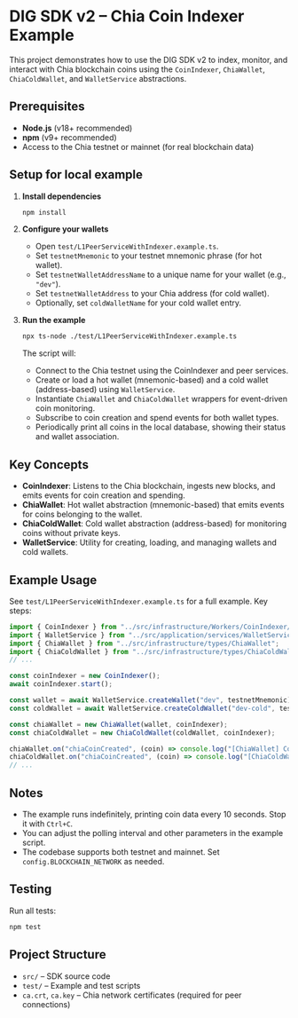 # DIG SDK v2 – Chia Coin Indexer Example

This project demonstrates how to use the DIG SDK v2 to index, monitor, and interact with Chia blockchain coins using the `CoinIndexer`, `ChiaWallet`, `ChiaColdWallet`, and `WalletService` abstractions.

## Prerequisites

- **Node.js** (v18+ recommended)
- **npm** (v9+ recommended)
- Access to the Chia testnet or mainnet (for real blockchain data)
## Setup for local example

1. **Install dependencies**

   ```sh
   npm install
   ```

2. **Configure your wallets**

   - Open `test/L1PeerServiceWithIndexer.example.ts`.
   - Set `testnetMnemonic` to your testnet mnemonic phrase (for hot wallet).
   - Set `testnetWalletAddressName` to a unique name for your wallet (e.g., `"dev"`).
   - Set `testnetWalletAddress` to your Chia address (for cold wallet).
   - Optionally, set `coldWalletName` for your cold wallet entry.

3. **Run the example**

   ```sh
   npx ts-node ./test/L1PeerServiceWithIndexer.example.ts
   ```

   The script will:
   - Connect to the Chia testnet using the CoinIndexer and peer services.
   - Create or load a hot wallet (mnemonic-based) and a cold wallet (address-based) using `WalletService`.
   - Instantiate `ChiaWallet` and `ChiaColdWallet` wrappers for event-driven coin monitoring.
   - Subscribe to coin creation and spend events for both wallet types.
   - Periodically print all coins in the local database, showing their status and wallet association.

## Key Concepts

- **CoinIndexer**: Listens to the Chia blockchain, ingests new blocks, and emits events for coin creation and spending.
- **ChiaWallet**: Hot wallet abstraction (mnemonic-based) that emits events for coins belonging to the wallet.
- **ChiaColdWallet**: Cold wallet abstraction (address-based) for monitoring coins without private keys.
- **WalletService**: Utility for creating, loading, and managing wallets and cold wallets.

## Example Usage

See `test/L1PeerServiceWithIndexer.example.ts` for a full example. Key steps:

```typescript
import { CoinIndexer } from "../src/infrastructure/Workers/CoinIndexer/CoinIndexer";
import { WalletService } from "../src/application/services/WalletService";
import { ChiaWallet } from "../src/infrastructure/types/ChiaWallet";
import { ChiaColdWallet } from "../src/infrastructure/types/ChiaColdWallet";
// ...

const coinIndexer = new CoinIndexer();
await coinIndexer.start();

const wallet = await WalletService.createWallet("dev", testnetMnemonic);
const coldWallet = await WalletService.createColdWallet("dev-cold", testnetWalletAddress);

const chiaWallet = new ChiaWallet(wallet, coinIndexer);
const chiaColdWallet = new ChiaColdWallet(coldWallet, coinIndexer);

chiaWallet.on("chiaCoinCreated", (coin) => console.log("[ChiaWallet] Coin created", coin));
chiaColdWallet.on("chiaCoinCreated", (coin) => console.log("[ChiaColdWallet] Coin created", coin));
// ...
```

## Notes

- The example runs indefinitely, printing coin data every 10 seconds. Stop it with `Ctrl+C`.
- You can adjust the polling interval and other parameters in the example script.
- The codebase supports both testnet and mainnet. Set `config.BLOCKCHAIN_NETWORK` as needed.

## Testing

Run all tests:

```sh
npm test
```

## Project Structure

- `src/` – SDK source code
- `test/` – Example and test scripts
- `ca.crt`, `ca.key` – Chia network certificates (required for peer connections)

